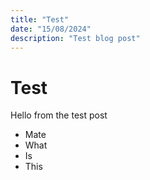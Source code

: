 ```yaml
---
title: "Test"
date: "15/08/2024"
description: "Test blog post"
---
```


# Test

Hello from the test post

-   Mate
-   What
-   Is
-   This
